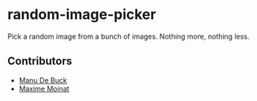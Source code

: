 # random-image-picker
Pick a random image from a bunch of images. Nothing more, nothing less.

## Contributors

- [Manu De Buck](https://github.com/ManuDeBuck)
- [Maxime Moinat](https://github.com/MaximMoinat)
